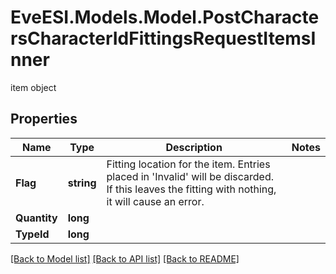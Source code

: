 # EveESI.Models.Model.PostCharactersCharacterIdFittingsRequestItemsInner
item object

## Properties

Name | Type | Description | Notes
------------ | ------------- | ------------- | -------------
**Flag** | **string** | Fitting location for the item. Entries placed in &#39;Invalid&#39; will be discarded. If this leaves the fitting with nothing, it will cause an error. | 
**Quantity** | **long** |  | 
**TypeId** | **long** |  | 

[[Back to Model list]](../README.md#documentation-for-models) [[Back to API list]](../README.md#documentation-for-api-endpoints) [[Back to README]](../README.md)

